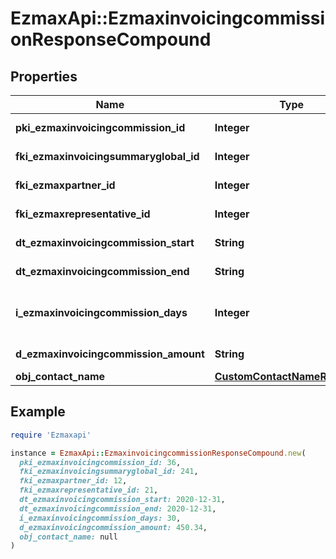 # EzmaxApi::EzmaxinvoicingcommissionResponseCompound

## Properties

| Name | Type | Description | Notes |
| ---- | ---- | ----------- | ----- |
| **pki_ezmaxinvoicingcommission_id** | **Integer** | The unique ID of the Ezmaxinvoicingcommission | [optional] |
| **fki_ezmaxinvoicingsummaryglobal_id** | **Integer** | The unique ID of the Ezmaxinvoicingsummaryglobal | [optional] |
| **fki_ezmaxpartner_id** | **Integer** | The unique ID of the Ezmaxpartner | [optional] |
| **fki_ezmaxrepresentative_id** | **Integer** | The unique ID of the Ezmaxrepresentative | [optional] |
| **dt_ezmaxinvoicingcommission_start** | **String** | The start date for the Ezmaxinvoicingcommission |  |
| **dt_ezmaxinvoicingcommission_end** | **String** | The end date for the Ezmaxinvoicingcommission |  |
| **i_ezmaxinvoicingcommission_days** | **Integer** | This is the number of days during the month on which the Ezmaxinvoigcommission applies |  |
| **d_ezmaxinvoicingcommission_amount** | **String** | The amount of Ezmaxinvoicingcommission |  |
| **obj_contact_name** | [**CustomContactNameResponse**](CustomContactNameResponse.md) |  | [optional] |

## Example

```ruby
require 'Ezmaxapi'

instance = EzmaxApi::EzmaxinvoicingcommissionResponseCompound.new(
  pki_ezmaxinvoicingcommission_id: 36,
  fki_ezmaxinvoicingsummaryglobal_id: 241,
  fki_ezmaxpartner_id: 12,
  fki_ezmaxrepresentative_id: 21,
  dt_ezmaxinvoicingcommission_start: 2020-12-31,
  dt_ezmaxinvoicingcommission_end: 2020-12-31,
  i_ezmaxinvoicingcommission_days: 30,
  d_ezmaxinvoicingcommission_amount: 450.34,
  obj_contact_name: null
)
```


